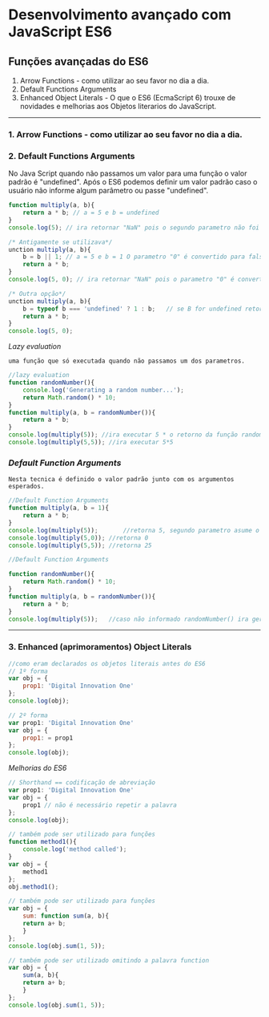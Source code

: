 # Desenvolvimento avançado com JavaScript ES6
## Funções avançadas do ES6

1. Arrow Functions - como utilizar ao seu favor no dia a dia.
2. Default Functions Arguments 
3. Enhanced Object Literals - O que o ES6 (EcmaScript 6) trouxe de novidades e melhorias aos Objetos literarios do JavaScript.

---

### 1. Arrow Functions - como utilizar ao seu favor no dia a dia.



### 2. Default Functions Arguments

No Java Script quando não passamos um valor para uma função o valor padrão é "undefined". Após o ES6 podemos definir um valor padrão caso o usuário não informe algum parâmetro ou passe "undefined".

~~~javascript
function multiply(a, b){
   	return a * b; // a = 5 e b = undefined
}
console.log(5); // ira retornar "NaN" pois o segundo parametro não foi informado.
~~~

~~~javascript
/* Antigamente se utilizava*/
unction multiply(a, b){
    b = b || 1;	// a = 5 e b = 1 O parametro "0" é convertido para falso. na validação.
   	return a * b; 
}
console.log(5, 0); // ira retornar "NaN" pois o parametro "0" é convertido para falso.
~~~

~~~javascript
/* Outra opção*/
unction multiply(a, b){
    b = typeof b === 'undefined' ? 1 : b;	// se B for undefined retorna 1 do contrario retorna o valor de b, podendo ser 0.
   	return a * b; 
}
console.log(5, 0);
~~~

*Lazy evaluation*

	uma função que só executada quando não passamos um dos parametros.

~~~javascript
//lazy evaluation
function randomNumber(){
	console.log('Generating a random number...');
	return Math.random() * 10;
}
function multiply(a, b = randomNumber()){
	return a * b;
}
console.log(multiply(5)); //ira executar 5 * o retorno da função randomNumber
console.log(multiply(5,5)); //ira executar 5*5
~~~

### *Default Function Arguments*

	Nesta tecnica é definido o valor padrão junto com os argumentos esperados.

~~~javascript
//Default Function Arguments
function multiply(a, b = 1){
	return a * b;
}
console.log(multiply(5));		//retorna 5, segundo parametro asume o default 1
console.log(multiply(5,0));	//retorna 0
console.log(multiply(5,5));	//retorna 25

~~~

~~~javascript
//Default Function Arguments

function randomNumber(){
	return Math.random() * 10;
}
function multiply(a, b = randomNumber()){
	return a * b;
}
console.log(multiply(5));	//caso não informado randomNumber() ira gerar um valor aleatorio

~~~



---

### 3. Enhanced (aprimoramentos) Object Literals



~~~javascript
//como eram declarados os objetos literais antes do ES6
// 1º forma
var obj = {
    prop1: 'Digital Innovation One'
};
console.log(obj);

// 2º forma
var prop1: 'Digital Innovation One'
var obj = {
    prop1: = prop1
};
console.log(obj);
~~~

*Melhorias do ES6* 

~~~javascript
// Shorthand == codificação de abreviação
var prop1: 'Digital Innovation One'
var obj = {
    prop1 // não é necessário repetir a palavra
};
console.log(obj);

// também pode ser utilizado para funções
function method1(){
    console.log('method called');
}
var obj = {
    method1 
};
obj.method1();

// também pode ser utilizado para funções
var obj = {
    sum: function sum(a, b){
    return a+ b;
	} 
};
console.log(obj.sum(1, 5));

// também pode ser utilizado omitindo a palavra function
var obj = {
    sum(a, b){
    return a+ b;
	} 
};
console.log(obj.sum(1, 5));
~~~

